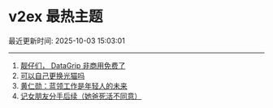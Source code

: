 # v2ex 最热主题

最近更新时间: 2025-10-03 15:03:01

--- 
1. [靓仔们， DataGrip 非商用免费了](https://www.v2ex.com/t/1163202) 
2. [可以自己更换光猫吗](https://www.v2ex.com/t/1163205) 
3. [黄仁勋：蓝领工作是年轻人的未来](https://www.v2ex.com/t/1163211) 
4. [记女朋友分手后续（她爸死活不同意）](https://www.v2ex.com/t/1163215) 
